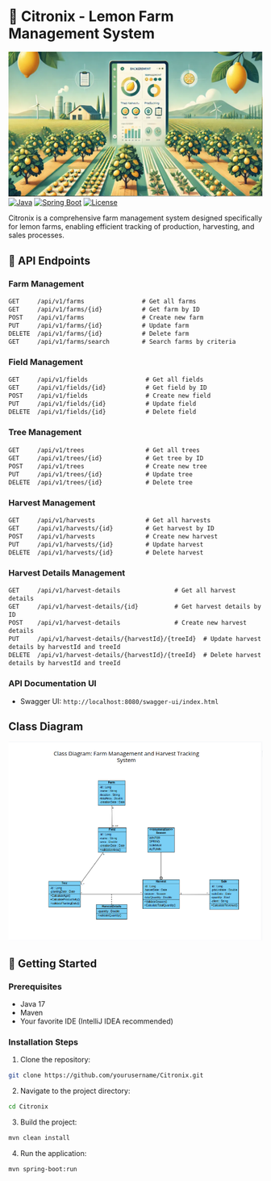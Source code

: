 # 🍋 Citronix - Lemon Farm Management System
![img.png](docs/img.png)
[![Java](https://img.shields.io/badge/Java-17-orange.svg)](https://openjdk.java.net/projects/jdk/17/)
[![Spring Boot](https://img.shields.io/badge/Spring%20Boot-3.2.0-brightgreen.svg)](https://spring.io/projects/spring-boot)
[![License](https://img.shields.io/badge/License-MIT-blue.svg)](LICENSE)

Citronix is a comprehensive farm management system designed specifically for lemon farms, enabling efficient tracking of production, harvesting, and sales processes.

## 📝 API Endpoints

### Farm Management

```http
GET     /api/v1/farms                # Get all farms
GET     /api/v1/farms/{id}           # Get farm by ID
POST    /api/v1/farms                # Create new farm
PUT     /api/v1/farms/{id}           # Update farm
DELETE  /api/v1/farms/{id}           # Delete farm
GET     /api/v1/farms/search         # Search farms by criteria
```

### Field Management

```http
GET     /api/v1/fields                # Get all fields
GET     /api/v1/fields/{id}           # Get field by ID
POST    /api/v1/fields                # Create new field
PUT     /api/v1/fields/{id}           # Update field
DELETE  /api/v1/fields/{id}           # Delete field
```
### Tree Management

```http
GET     /api/v1/trees                 # Get all trees
GET     /api/v1/trees/{id}            # Get tree by ID
POST    /api/v1/trees                 # Create new tree
PUT     /api/v1/trees/{id}            # Update tree
DELETE  /api/v1/trees/{id}            # Delete tree
```
### Harvest Management

```http
GET     /api/v1/harvests              # Get all harvests
GET     /api/v1/harvests/{id}         # Get harvest by ID
POST    /api/v1/harvests              # Create new harvest
PUT     /api/v1/harvests/{id}         # Update harvest
DELETE  /api/v1/harvests/{id}         # Delete harvest

```
### Harvest Details Management

```http
GET     /api/v1/harvest-details               # Get all harvest details
GET     /api/v1/harvest-details/{id}          # Get harvest details by ID
POST    /api/v1/harvest-details               # Create new harvest details
PUT     /api/v1/harvest-details/{harvestId}/{treeId}  # Update harvest details by harvestId and treeId
DELETE  /api/v1/harvest-details/{harvestId}/{treeId}  # Delete harvest details by harvestId and treeId

```


### API Documentation UI
- Swagger UI: `http://localhost:8080/swagger-ui/index.html`

## Class Diagram
![class_diagramme.png](docs/class_diagramme.png)
## 🚀 Getting Started

### Prerequisites
- Java 17   
- Maven
- Your favorite IDE (IntelliJ IDEA recommended)

### Installation Steps
1. Clone the repository:
```bash
git clone https://github.com/yourusername/Citronix.git
```

2. Navigate to the project directory:
```bash
cd Citronix
```

3. Build the project:
```bash
mvn clean install
```

4. Run the application:
```bash
mvn spring-boot:run
```
